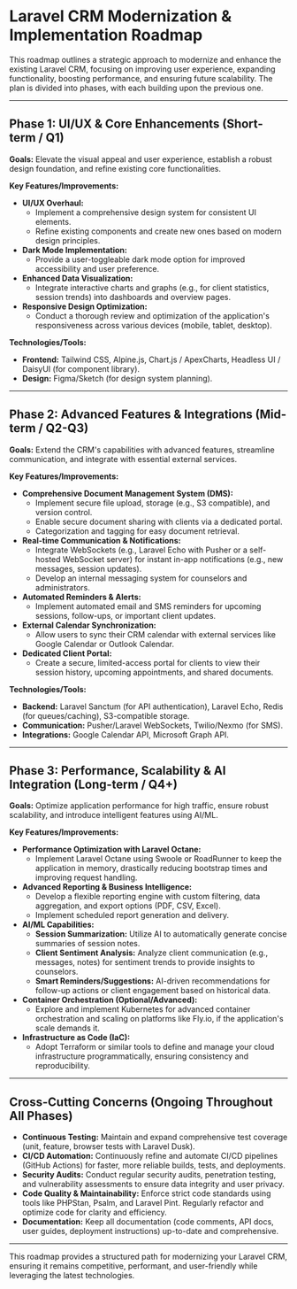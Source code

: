 # Laravel CRM Modernization & Implementation Roadmap

This roadmap outlines a strategic approach to modernize and enhance the existing Laravel CRM, focusing on improving user experience, expanding functionality, boosting performance, and ensuring future scalability. The plan is divided into phases, with each building upon the previous one.

---

## Phase 1: UI/UX & Core Enhancements (Short-term / Q1)

**Goals:** Elevate the visual appeal and user experience, establish a robust design foundation, and refine existing core functionalities.

**Key Features/Improvements:**

*   **UI/UX Overhaul:**
    *   Implement a comprehensive design system for consistent UI elements.
    *   Refine existing components and create new ones based on modern design principles.
*   **Dark Mode Implementation:**
    *   Provide a user-toggleable dark mode option for improved accessibility and user preference.
*   **Enhanced Data Visualization:**
    *   Integrate interactive charts and graphs (e.g., for client statistics, session trends) into dashboards and overview pages.
*   **Responsive Design Optimization:**
    *   Conduct a thorough review and optimization of the application's responsiveness across various devices (mobile, tablet, desktop).

**Technologies/Tools:**
*   **Frontend:** Tailwind CSS, Alpine.js, Chart.js / ApexCharts, Headless UI / DaisyUI (for component library).
*   **Design:** Figma/Sketch (for design system planning).

---

## Phase 2: Advanced Features & Integrations (Mid-term / Q2-Q3)

**Goals:** Extend the CRM's capabilities with advanced features, streamline communication, and integrate with essential external services.

**Key Features/Improvements:**

*   **Comprehensive Document Management System (DMS):**
    *   Implement secure file upload, storage (e.g., S3 compatible), and version control.
    *   Enable secure document sharing with clients via a dedicated portal.
    *   Categorization and tagging for easy document retrieval.
*   **Real-time Communication & Notifications:**
    *   Integrate WebSockets (e.g., Laravel Echo with Pusher or a self-hosted WebSocket server) for instant in-app notifications (e.g., new messages, session updates).
    *   Develop an internal messaging system for counselors and administrators.
*   **Automated Reminders & Alerts:**
    *   Implement automated email and SMS reminders for upcoming sessions, follow-ups, or important client updates.
*   **External Calendar Synchronization:**
    *   Allow users to sync their CRM calendar with external services like Google Calendar or Outlook Calendar.
*   **Dedicated Client Portal:**
    *   Create a secure, limited-access portal for clients to view their session history, upcoming appointments, and shared documents.

**Technologies/Tools:**
*   **Backend:** Laravel Sanctum (for API authentication), Laravel Echo, Redis (for queues/caching), S3-compatible storage.
*   **Communication:** Pusher/Laravel WebSockets, Twilio/Nexmo (for SMS).
*   **Integrations:** Google Calendar API, Microsoft Graph API.

---

## Phase 3: Performance, Scalability & AI Integration (Long-term / Q4+)

**Goals:** Optimize application performance for high traffic, ensure robust scalability, and introduce intelligent features using AI/ML.

**Key Features/Improvements:**

*   **Performance Optimization with Laravel Octane:**
    *   Implement Laravel Octane using Swoole or RoadRunner to keep the application in memory, drastically reducing bootstrap times and improving request handling.
*   **Advanced Reporting & Business Intelligence:**
    *   Develop a flexible reporting engine with custom filtering, data aggregation, and export options (PDF, CSV, Excel).
    *   Implement scheduled report generation and delivery.
*   **AI/ML Capabilities:**
    *   **Session Summarization:** Utilize AI to automatically generate concise summaries of session notes.
    *   **Client Sentiment Analysis:** Analyze client communication (e.g., messages, notes) for sentiment trends to provide insights to counselors.
    *   **Smart Reminders/Suggestions:** AI-driven recommendations for follow-up actions or client engagement based on historical data.
*   **Container Orchestration (Optional/Advanced):**
    *   Explore and implement Kubernetes for advanced container orchestration and scaling on platforms like Fly.io, if the application's scale demands it.
*   **Infrastructure as Code (IaC):**
    *   Adopt Terraform or similar tools to define and manage your cloud infrastructure programmatically, ensuring consistency and reproducibility.

---

## Cross-Cutting Concerns (Ongoing Throughout All Phases)

*   **Continuous Testing:** Maintain and expand comprehensive test coverage (unit, feature, browser tests with Laravel Dusk).
*   **CI/CD Automation:** Continuously refine and automate CI/CD pipelines (GitHub Actions) for faster, more reliable builds, tests, and deployments.
*   **Security Audits:** Conduct regular security audits, penetration testing, and vulnerability assessments to ensure data integrity and user privacy.
*   **Code Quality & Maintainability:** Enforce strict code standards using tools like PHPStan, Psalm, and Laravel Pint. Regularly refactor and optimize code for clarity and efficiency.
*   **Documentation:** Keep all documentation (code comments, API docs, user guides, deployment instructions) up-to-date and comprehensive.

---

This roadmap provides a structured path for modernizing your Laravel CRM, ensuring it remains competitive, performant, and user-friendly while leveraging the latest technologies.
